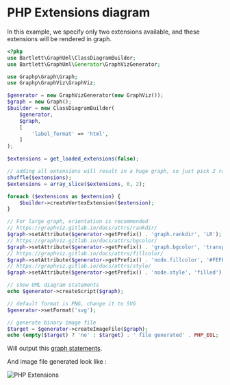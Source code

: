 # PHP Extensions diagram

In this example, we specify only two extensions available, and these extensions will be rendered in graph.

```php
<?php
use Bartlett\GraphUml\ClassDiagramBuilder;
use Bartlett\GraphUml\Generator\GraphVizGenerator;

use Graphp\Graph\Graph;
use Graphp\GraphViz\GraphViz;

$generator = new GraphVizGenerator(new GraphViz());
$graph = new Graph();
$builder = new ClassDiagramBuilder(
    $generator,
    $graph,
    [
        'label_format' => 'html',
    ]
);

$extensions = get_loaded_extensions(false);

// adding all extensions will result in a huge graph, so just pick 2 random ones
shuffle($extensions);
$extensions = array_slice($extensions, 0, 2);

foreach ($extensions as $extension) {
    $builder->createVertexExtension($extension);
}

// For large graph, orientation is recommended
// https://graphviz.gitlab.io/docs/attrs/rankdir/
$graph->setAttribute($generator->getPrefix() . 'graph.rankdir', 'LR');
// https://graphviz.gitlab.io/docs/attrs/bgcolor/
$graph->setAttribute($generator->getPrefix() . 'graph.bgcolor', 'transparent');
// https://graphviz.gitlab.io/docs/attrs/fillcolor/
$graph->setAttribute($generator->getPrefix() . 'node.fillcolor', '#FEFECE');
// https://graphviz.gitlab.io/docs/attrs/style/
$graph->setAttribute($generator->getPrefix() . 'node.style', 'filled');

// show UML diagram statements
echo $generator->createScript($graph);

// default format is PNG, change it to SVG
$generator->setFormat('svg');

// generate binary image file
$target = $generator->createImageFile($graph);
echo (empty($target) ? 'no' : $target) . ' file generated' . PHP_EOL;
```

Will output this [graph statements](./php_extensions.html.gv).

And image file generated look like :

![PHP Extensions](./php_extensions.graphviz.svg)
